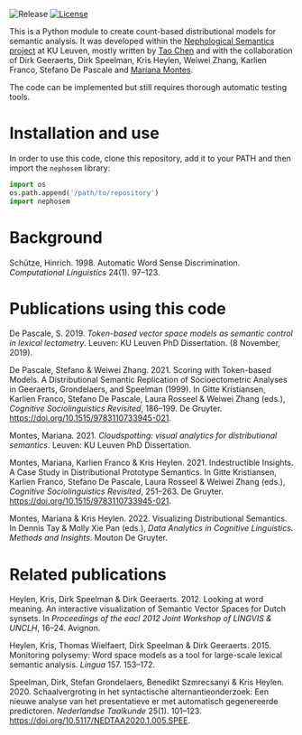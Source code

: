 
![Release](https://img.shields.io/github/v/release/qlvl/nephosem)
[![License](https://img.shields.io/github/license/qlvl/nephosem)](https://www.gnu.org/licenses/gpl-3.0)


This is a Python module to create count-based distributional models for semantic analysis. It was developed within the [Nephological Semantics project](https://www.arts.kuleuven.be/ling/qlvl/projects/current/nephological-semantics) at KU Leuven, mostly written by [Tao Chen](https://github.com/enzocxt/) and with the collaboration of Dirk Geeraerts, Dirk Speelman, Kris Heylen, Weiwei Zhang, Karlien Franco, Stefano De Pascale and [Mariana Montes](https://github.com/montesmariana/).

The code can be implemented but still requires thorough automatic testing tools.

# Installation and use

In order to use this code, clone this repository, add it to your PATH and then import the `nephosem` library:

```python
import os
os.path.append('/path/to/repository')
import nephosem
```

<!-- Here we can add a link to the documentation, tutorials, my repositories with my own python/R code... -->
<!-- For a semasiological perspective like the one followed [here](https://cloudspotting.marianamontes.me/), you can follow...  -->
<!-- For an onomasiological/lectometric perspective... -->

# Background

Schütze, Hinrich. 1998. Automatic Word Sense Discrimination. _Computational Linguistics_ 24(1). 97–123.
<!-- Any other suggestions? -->

# Publications using this code

De Pascale, S. 2019. _Token-based vector space models as semantic control in lexical lectometry_. Leuven: KU Leuven PhD Dissertation. (8 November, 2019).

De Pascale, Stefano & Weiwei Zhang. 2021. Scoring with Token-based Models. A Distributional Semantic Replication of Socioectometric Analyses in Geeraerts, Grondelaers, and Speelman (1999). In Gitte Kristiansen, Karlien Franco, Stefano De Pascale, Laura Rosseel & Weiwei Zhang (eds.), _Cognitive Sociolinguistics Revisited_, 186–199. De Gruyter. https://doi.org/10.1515/9783110733945-021.

Montes, Mariana. 2021. _Cloudspotting: visual analytics for distributional semantics_. Leuven: KU Leuven PhD Dissertation.

Montes, Mariana, Karlien Franco & Kris Heylen. 2021. Indestructible Insights. A Case Study in Distributional Prototype Semantics. In Gitte Kristiansen, Karlien Franco, Stefano De Pascale, Laura Rosseel & Weiwei Zhang (eds.), _Cognitive Sociolinguistics Revisited_, 251–263. De Gruyter. https://doi.org/10.1515/9783110733945-021.

Montes, Mariana & Kris Heylen. 2022. Visualizing Distributional Semantics. In Dennis Tay & Molly Xie Pan (eds.), _Data Analytics in Cognitive Linguistics. Methods and Insights_. Mouton De Gruyter.
<!-- We should soon be able to add the publications in Cognitive Sociolinguistics Revisited -->

# Related publications

Heylen, Kris, Dirk Speelman & Dirk Geeraerts. 2012. Looking at word meaning. An interactive visualization of Semantic Vector Spaces for Dutch synsets. In _Proceedings of the eacl 2012 Joint Workshop of LINGVIS & UNCLH_, 16–24. Avignon.

Heylen, Kris, Thomas Wielfaert, Dirk Speelman & Dirk Geeraerts. 2015. Monitoring polysemy: Word space models as a tool for large-scale lexical semantic analysis. _Lingua_ 157. 153–172.

Speelman, Dirk, Stefan Grondelaers, Benedikt Szmrecsanyi & Kris Heylen. 2020. Schaalvergroting in het syntactische alternantieonderzoek: Een nieuwe analyse van het presentatieve er met automatisch gegenereerde predictoren. _Nederlandse Taalkunde_ 25(1). 101–123. https://doi.org/10.5117/NEDTAA2020.1.005.SPEE.

